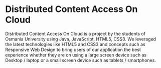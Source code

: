 Distributed Content Access On Cloud
====

Distributed Content Access On Cloud is a project by the students of Osmania University using Java, JavaScript, HTML5, CSS3.
We leveraged the latest technologies like HTML5 and CSS3 and concepts such as Responsive Web Design to bring users of our application the best experience whether they are on using a large screen device such as Desktop / laptop or a small screen device such as tablets / smartphones.
